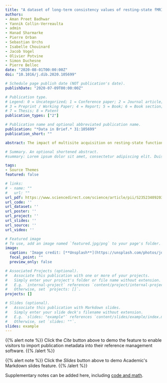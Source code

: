 ```yaml
---
title: "A dataset of long-term consistency values of resting-state fMRI connectivity maps in a single individual derived at multiple sites and vendors using the Canadian Dementia Imaging Protocol"
authors:
- Aman Preet Badhwar
- Yannik Collin-Verreaulta
- admin
- Hanad Sharmarke
- Pierre Orban
- Sebastian Urchs
- Isabelle Chouinard
- Jacob Vogel
- Olivier Potvine
- Simon Duchesne
- Pierre Bellec
date: "2020-08-01T00:00:00Z"
doi: "10.1016/j.dib.2020.105699"

# Schedule page publish date (NOT publication's date).
publishDate: "2020-07-09T00:00:00Z"

# Publication type.
# Legend: 0 = Uncategorized; 1 = Conference paper; 2 = Journal article;
# 3 = Preprint / Working Paper; 4 = Report; 5 = Book; 6 = Book section;
# 7 = Thesis; 8 = Patent
publication_types: ["2"]

# Publication name and optional abbreviated publication name.
publication: "*Data in Brief.* 31:105699"
publication_short: ""

abstract: The impact of multisite acquisition on resting-state functional MRI (rsfMRI) connectivity has recently gained attention. We provide consistency values (Pearson's correlation) between rsfMRI connectivity maps of an adult volunteer (Csub) scanned 25 times over 3.5 years at 13 sites using the Canadian Dementia Imaging Protocol (CDIP). This dataset was generated as part of the article Multivariate consistency of resting-state fMRI connectivity maps acquired on a single individual over 2.5 years, 13 sites and 3 vendors. Acquired on three 3T scanner vendors (GE, Siemens and Philips), the Csub dataset is part of an ongoing effort to monitor the quality and comparability of MRI data collected across the Canadian Consortium on Neurodegeneration in Aging (CCNA) imaging network. The participant was scanned 25 times in the above-mentioned article - multiple times at six sites over a period of 2.5 years, and once at the remaining seven sites. Since then the participant was scanned an additional 45 times, allowing us to extend the dataset to 70 rsfMRI scans over a period of  greater than 4 years. In addition, we provide intra- and inter-subject consistency values of rsfMRI connectivity maps derived from 26 adult participants belonging to the publicly released Hangzhou Normal University dataset (HNU1). All HNU1 participants underwent 10 rsfMRI scans over one month on a single 3T scanner (GE). Connectivity maps of seven canonical networks were generated for each scan in the two datasets (Csub and HNU1). All consistency values, along with the scripts used to preprocess the rsfMRI data and generate connectivity maps and pairwise consistency values, have been made available on two public repositories, Github and Zenodo. We have also made available four Jupyter notebooks that use the provided consistency values to (a) generate interactive graphical summaries – 1 notebook, (b) perform statistical analyses - 2 notebooks, and (c) perform data-driven cluster analysis for the recovery of subject identity (i.e. rsfMRI fingerprinting) – 1 notebook. In addition, we provide two interactive dashboards that allow visualization of individual connectivity maps from the two datasets. Finally, we also provide minimally preprocessed rsfMRI data in Brain Imaging Data Standard (BIDS) format on all 70 scans in the extended dataset.

# Summary. An optional shortened abstract.
#summary: Lorem ipsum dolor sit amet, consectetur adipiscing elit. Duis posuere tellus ac convallis placerat. Proin tincidunt magna sed #ex sollicitudin condimentum.

tags:
- Source Themes
featured: false

# links:
# - name: ""
#   url: ""
url_pdf: https://www.sciencedirect.com/science/article/pii/S235234092030593X
url_code: ''
url_dataset: ''
url_poster: ''
url_project: ''
url_slides: ''
url_source: ''
url_video: ''

# Featured image
# To use, add an image named `featured.jpg/png` to your page's folder. 
image:
  caption: 'Image credit: [**Unsplash**](https://unsplash.com/photos/jdD8gXaTZsc)'
  focal_point: ""
  preview_only: false

# Associated Projects (optional).
#   Associate this publication with one or more of your projects.
#   Simply enter your project's folder or file name without extension.
#   E.g. `internal-project` references `content/project/internal-project/index.md`.
#   Otherwise, set `projects: []`.
projects: []

# Slides (optional).
#   Associate this publication with Markdown slides.
#   Simply enter your slide deck's filename without extension.
#   E.g. `slides: "example"` references `content/slides/example/index.md`.
#   Otherwise, set `slides: ""`.
slides: example
---
```


{{% alert note %}}
Click the *Cite* button above to demo the feature to enable visitors to import publication metadata into their reference management software.
{{% /alert %}}

{{% alert note %}}
Click the *Slides* button above to demo Academic's Markdown slides feature.
{{% /alert %}}

Supplementary notes can be added here, including [code and math](https://sourcethemes.com/academic/docs/writing-markdown-latex/).
